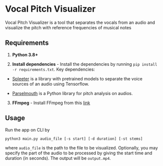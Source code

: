 # Vocal Pitch Visualizer

Vocal Pitch Visualizer is a tool that separates the vocals from an audio and visualize the pitch with reference frequencies of musical notes

## Requirements

1. **Python 3.8+**

2. **Install dependencies** - Install the dependencies by running ```pip install -r requirements.txt```. Key dependencies: 
 - [Spleeter](https://github.com/deezer/spleeter) is a library with pretrained models to separate the voice sources of an audio using Tensorflow.

 - [Parselmouth](https://github.com/YannickJadoul/Parselmouth) is a Python library for pitch analysis on audios.

3. **FFmpeg** - Install FFmpeg from this [link](https://ffmpeg.org/download.html)

## Usage

Run the app on CLI by
```bash
python3 main.py audio_file [-s start] [-d duration] [-st stems]
```
where `audio_file` is the path to the file to be visualized. Optionally, you may specify the part of the audio to be processed by giving the start time and duration (in seconds). The output will be `output.mp4`.